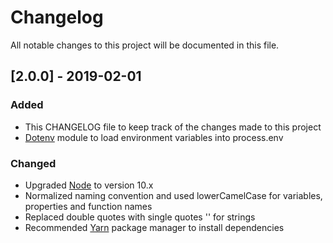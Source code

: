 # Changelog

All notable changes to this project will be documented in this file.

## [2.0.0] - 2019-02-01

### Added

- This CHANGELOG file to keep track of the changes made to this project
- [Dotenv](https://github.com/motdotla/dotenv) module to load environment variables into process.env

### Changed

- Upgraded [Node](https://github.com/nodejs/node) to version 10.x
- Normalized naming convention and used lowerCamelCase for variables, properties and function names
- Replaced double quotes with single quotes '' for strings
- Recommended [Yarn](https://github.com/yarnpkg/yarn) package manager to install dependencies
